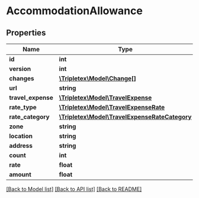 # AccommodationAllowance

## Properties
Name | Type | Description | Notes
------------ | ------------- | ------------- | -------------
**id** | **int** |  | [optional] 
**version** | **int** |  | [optional] 
**changes** | [**\Tripletex\Model\Change[]**](Change.md) |  | [optional] 
**url** | **string** |  | [optional] 
**travel_expense** | [**\Tripletex\Model\TravelExpense**](TravelExpense.md) |  | [optional] 
**rate_type** | [**\Tripletex\Model\TravelExpenseRate**](TravelExpenseRate.md) |  | [optional] 
**rate_category** | [**\Tripletex\Model\TravelExpenseRateCategory**](TravelExpenseRateCategory.md) |  | [optional] 
**zone** | **string** |  | [optional] 
**location** | **string** |  | 
**address** | **string** |  | [optional] 
**count** | **int** |  | [optional] 
**rate** | **float** |  | [optional] 
**amount** | **float** |  | [optional] 

[[Back to Model list]](../README.md#documentation-for-models) [[Back to API list]](../README.md#documentation-for-api-endpoints) [[Back to README]](../README.md)


